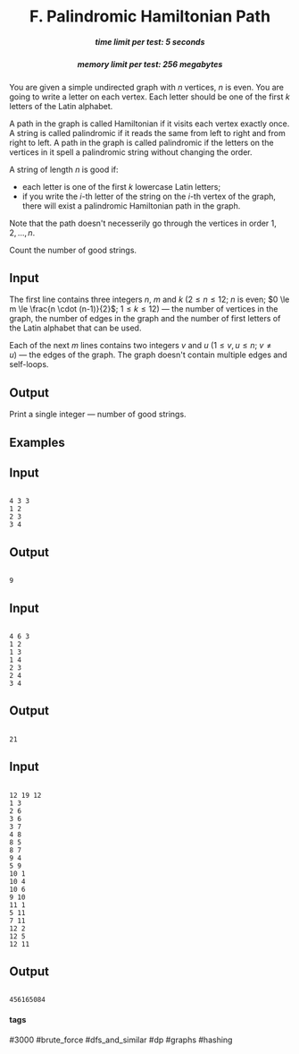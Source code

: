 <h1 style='text-align: center;'> F. Palindromic Hamiltonian Path</h1>

<h5 style='text-align: center;'>time limit per test: 5 seconds</h5>
<h5 style='text-align: center;'>memory limit per test: 256 megabytes</h5>

You are given a simple undirected graph with $n$ vertices, $n$ is even. You are going to write a letter on each vertex. Each letter should be one of the first $k$ letters of the Latin alphabet.

A path in the graph is called Hamiltonian if it visits each vertex exactly once. A string is called palindromic if it reads the same from left to right and from right to left. A path in the graph is called palindromic if the letters on the vertices in it spell a palindromic string without changing the order.

A string of length $n$ is good if: 

* each letter is one of the first $k$ lowercase Latin letters;
* if you write the $i$-th letter of the string on the $i$-th vertex of the graph, there will exist a palindromic Hamiltonian path in the graph.

Note that the path doesn't necesserily go through the vertices in order $1, 2, \dots, n$.

Count the number of good strings.

## Input

The first line contains three integers $n$, $m$ and $k$ ($2 \le n \le 12$; $n$ is even; $0 \le m \le \frac{n \cdot (n-1)}{2}$; $1 \le k \le 12$) — the number of vertices in the graph, the number of edges in the graph and the number of first letters of the Latin alphabet that can be used.

Each of the next $m$ lines contains two integers $v$ and $u$ ($1 \le v, u \le n$; $v \neq u$) — the edges of the graph. The graph doesn't contain multiple edges and self-loops.

## Output

Print a single integer — number of good strings.

## Examples

## Input


```

4 3 3
1 2
2 3
3 4

```
## Output


```

9

```
## Input


```

4 6 3
1 2
1 3
1 4
2 3
2 4
3 4

```
## Output


```

21

```
## Input


```

12 19 12
1 3
2 6
3 6
3 7
4 8
8 5
8 7
9 4
5 9
10 1
10 4
10 6
9 10
11 1
5 11
7 11
12 2
12 5
12 11

```
## Output


```

456165084

```


#### tags 

#3000 #brute_force #dfs_and_similar #dp #graphs #hashing 